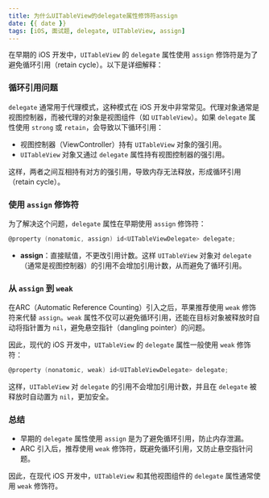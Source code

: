 ```yaml
---
title: 为什么UITableView的delegate属性修饰符assign
date: {{ date }}
tags: [iOS, 面试题, delegate, UITableView, assign]
---
```


<!-- # 为什么UITableView的delegate属性修饰符assign -->

在早期的 iOS 开发中，`UITableView` 的 `delegate` 属性使用 `assign` 修饰符是为了避免循环引用（retain cycle）。以下是详细解释：

<!-- more -->

### 循环引用问题

`delegate` 通常用于代理模式，这种模式在 iOS 开发中非常常见。代理对象通常是视图控制器，而被代理的对象是视图组件（如 `UITableView`）。如果 `delegate` 属性使用 `strong` 或 `retain`，会导致以下循环引用：

- 视图控制器（ViewController）持有 `UITableView` 对象的强引用。
- `UITableView` 对象又通过 `delegate` 属性持有视图控制器的强引用。

这样，两者之间互相持有对方的强引用，导致内存无法释放，形成循环引用（retain cycle）。

### 使用 `assign` 修饰符

为了解决这个问题，`delegate` 属性在早期使用 `assign` 修饰符：

```objective-c
@property (nonatomic, assign) id<UITableViewDelegate> delegate;
```

- **assign**：直接赋值，不更改引用计数。这样 `UITableView` 对象对 `delegate`（通常是视图控制器）的引用不会增加引用计数，从而避免了循环引用。

### 从 `assign` 到 `weak`

在ARC（Automatic Reference Counting）引入之后，苹果推荐使用 `weak` 修饰符来代替 `assign`。`weak` 属性不仅可以避免循环引用，还能在目标对象被释放时自动将指针置为 `nil`，避免悬空指针（dangling pointer）的问题。

因此，现代的 iOS 开发中，`UITableView` 的 `delegate` 属性一般使用 `weak` 修饰符：

```objective-c
@property (nonatomic, weak) id<UITableViewDelegate> delegate;
```

这样，`UITableView` 对 `delegate` 的引用不会增加引用计数，并且在 `delegate` 被释放时自动置为 `nil`，更加安全。

### 总结

- 早期的 `delegate` 属性使用 `assign` 是为了避免循环引用，防止内存泄漏。
- ARC 引入后，推荐使用 `weak` 修饰符，既避免循环引用，又防止悬空指针问题。

因此，在现代 iOS 开发中，`UITableView` 和其他视图组件的 `delegate` 属性通常使用 `weak` 修饰符。